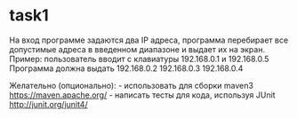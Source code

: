 # task1
На вход программе задаются два IP адреса, программа перебирает все
допустимые адреса в введенном диапазоне и выдает их на экран.
Пример:
       пользователь вводит с клавиатуры
       192.168.0.1 и 192.168.0.5
       Программа должна выдать
       192.168.0.2
       192.168.0.3
       192.168.0.4
       
Желательно (опционально):
       - использовать для сборки maven3 https://maven.apache.org/
       - написать тесты для кода, используя JUnit http://junit.org/junit4/            
       
         
       
       

